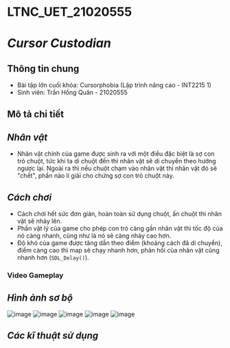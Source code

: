 # LTNC_UET_21020555

# _Cursor Custodian_

## Thông tin chung
- Bài tập lớn cuối khóa: Cursorphobia (Lập trình nâng cao - INT2215 1)
- Sinh viên: Trần Hồng Quân - 21020555

## Mô tả chi tiết
## _Nhân vật_
- Nhân vật chính của game được sinh ra với một điều đặc biệt là sợ con trỏ chuột, tức khi ta di chuột đến thì nhân vật sẽ di chuyển theo hướng ngược lại. Ngoài ra thì nếu chuột chạm vào nhân vật thì nhân vật đó sẽ "chết", phần nào lí giải cho chứng sợ con trỏ chuột này.

## _Cách chơi_
- Cách chơi hết sức đơn giản, hoàn toàn sử dụng chuột, ấn chuột thì nhân vật sẽ nhảy lên.
- Phần vật lý của game cho phép con trỏ càng gần nhân vật thì tốc độ của nó càng nhanh, cũng như là nó sẽ càng nhảy cao hơn.
- Độ khó của game được tăng dần theo điểm (khoảng cách đã di chuyển), điểm càng cao thì map sẽ chạy nhanh hơn, phản hồi của nhân vật cũng nhanh hơn (`SDL_Delay()`).

### Video Gameplay



## _Hình ảnh sơ bộ_
![image](https://user-images.githubusercontent.com/92194647/168730531-c1e0039d-d757-4d35-8b5f-012441c08241.png)
![image](https://user-images.githubusercontent.com/92194647/168730105-92e8bf37-e26c-4b2b-b4dc-1903e4125451.png)
![image](https://user-images.githubusercontent.com/92194647/168730128-d604c984-ba2f-4c25-b7bc-0912284df9c9.png)
![image](https://user-images.githubusercontent.com/92194647/168730219-2376ace5-b21c-4912-adec-aa02dc31f976.png)
![image](https://user-images.githubusercontent.com/92194647/168730244-5edf602c-b562-47a8-b4a1-307ad4194651.png)

## _Các kĩ thuật sử dụng_

